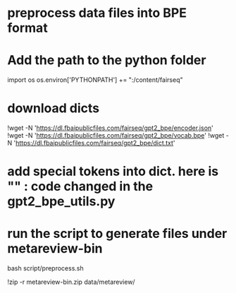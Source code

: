 # preprocess data files into BPE format
# Add the path to the python folder
import os
os.environ['PYTHONPATH'] += ":/content/fairseq"

# download dicts
!wget -N 'https://dl.fbaipublicfiles.com/fairseq/gpt2_bpe/encoder.json'
!wget -N 'https://dl.fbaipublicfiles.com/fairseq/gpt2_bpe/vocab.bpe'
!wget -N 'https://dl.fbaipublicfiles.com/fairseq/gpt2_bpe/dict.txt'
# add special tokens into dict. here is "<BREAK>" : code changed in the gpt2_bpe_utils.py

# run the script to generate files under metareview-bin
bash script/preprocess.sh 

!zip -r metareview-bin.zip data/metareview/